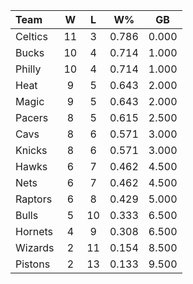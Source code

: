 | Team                             |  W  |  L  |  W%   |  GB   |
|:---------------------------------|:---:|:---:|:-----:|:-----:|
| [](/r/bostonceltics) Celtics     | 11  |  3  | 0.786 | 0.000 |
| [](/r/mkebucks) Bucks            | 10  |  4  | 0.714 | 1.000 |
| [](/r/sixers) Philly             | 10  |  4  | 0.714 | 1.000 |
| [](/r/heat) Heat                 |  9  |  5  | 0.643 | 2.000 |
| [](/r/orlandomagic) Magic        |  9  |  5  | 0.643 | 2.000 |
| [](/r/pacers) Pacers             |  8  |  5  | 0.615 | 2.500 |
| [](/r/clevelandcavs) Cavs        |  8  |  6  | 0.571 | 3.000 |
| [](/r/nyknicks) Knicks           |  8  |  6  | 0.571 | 3.000 |
| [](/r/atlantahawks) Hawks        |  6  |  7  | 0.462 | 4.500 |
| [](/r/gonets) Nets               |  6  |  7  | 0.462 | 4.500 |
| [](/r/torontoraptors) Raptors    |  6  |  8  | 0.429 | 5.000 |
| [](/r/chicagobulls) Bulls        |  5  | 10  | 0.333 | 6.500 |
| [](/r/charlottehornets) Hornets  |  4  |  9  | 0.308 | 6.500 |
| [](/r/washingtonwizards) Wizards |  2  | 11  | 0.154 | 8.500 |
| [](/r/detroitpistons) Pistons    |  2  | 13  | 0.133 | 9.500 |